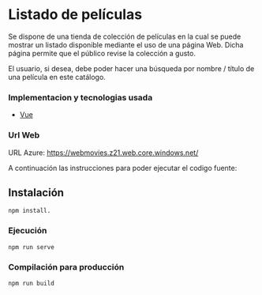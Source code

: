 # Listado de películas

Se dispone de una tienda de colección de películas en la cual se puede mostrar un listado
disponible mediante el uso de una página Web. Dicha página permite que el público revise la
colección a gusto. 

El usuario, si desea, debe poder hacer una búsqueda por nombre / título de
una película en este catálogo.


### Implementacion y tecnologias usada

- [Vue](https://vuejs.org/)

### Url Web

URL Azure: https://webmovies.z21.web.core.windows.net/


A continuación las instrucciones para poder ejecutar el codigo fuente: 

## Instalación
```
npm install.
```

### Ejecución
```
npm run serve
```

### Compilación para producción
```
npm run build
```
